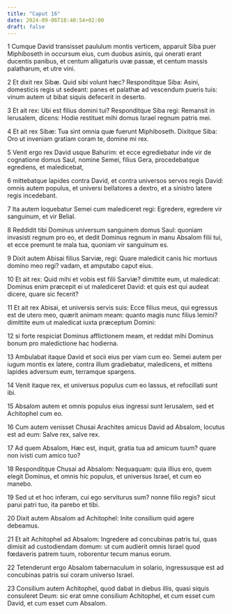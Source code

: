 ```yaml
---
title: "Caput 16"
date: 2024-09-06T18:40:54+02:00
draft: false
---
```




1 Cumque David transisset paululum montis verticem, apparuit Siba puer Miphiboseth in occursum eius, cum duobus asinis, qui onerati erant ducentis panibus, et centum alligaturis uvæ passæ, et centum massis palatharum, et utre vini.

2 Et dixit rex Sibæ. Quid sibi volunt hæc? Responditque Siba: Asini, domesticis regis ut sedeant: panes et palathæ ad vescendum pueris tuis: vinum autem ut bibat siquis defecerit in deserto.

3 Et ait rex: Ubi est filius domini tui? Responditque Siba regi: Remansit in Ierusalem, dicens: Hodie restituet mihi domus Israel regnum patris mei.

4 Et ait rex Sibæ: Tua sint omnia quæ fuerunt Miphiboseth. Dixitque Siba: Oro ut inveniam gratiam coram te, domine mi rex.

5 Venit ergo rex David usque Bahurim: et ecce egrediebatur inde vir de cognatione domus Saul, nomine Semei, filius Gera, procedebatque egrediens, et maledicebat,

6 mittebatque lapides contra David, et contra universos servos regis David: omnis autem populus, et universi bellatores a dextro, et a sinistro latere regis incedebant.

7 Ita autem loquebatur Semei cum malediceret regi: Egredere, egredere vir sanguinum, et vir Belial.

8 Reddidit tibi Dominus universum sanguinem domus Saul: quoniam invasisti regnum pro eo, et dedit Dominus regnum in manu Absalom filii tui, et ecce premunt te mala tua, quoniam vir sanguinum es.

9 Dixit autem Abisai filius Sarviæ, regi: Quare maledicit canis hic mortuus domino meo regi? vadam, et amputabo caput eius.

10 Et ait rex: Quid mihi et vobis est filii Sarviæ? dimittite eum, ut maledicat: Dominus enim præcepit ei ut malediceret David: et quis est qui audeat dicere, quare sic fecerit?

11 Et ait rex Abisai, et universis servis suis: Ecce filius meus, qui egressus est de utero meo, quærit animam meam: quanto magis nunc filius Iemini? dimittite eum ut maledicat iuxta præceptum Domini:

12 si forte respiciat Dominus afflictionem meam, et reddat mihi Dominus bonum pro maledictione hac hodierna.

13 Ambulabat itaque David et socii eius per viam cum eo. Semei autem per iugum montis ex latere, contra illum gradiebatur, maledicens, et mittens lapides adversum eum, terramque spargens.

14 Venit itaque rex, et universus populus cum eo lassus, et refocillati sunt ibi.

15 Absalom autem et omnis populus eius ingressi sunt Ierusalem, sed et Achitophel cum eo.

16 Cum autem venisset Chusai Arachites amicus David ad Absalom, locutus est ad eum: Salve rex, salve rex.

17 Ad quem Absalom, Hæc est, inquit, gratia tua ad amicum tuum? quare non ivisti cum amico tuo?

18 Responditque Chusai ad Absalom: Nequaquam: quia illius ero, quem elegit Dominus, et omnis hic populus, et universus Israel, et cum eo manebo.

19 Sed ut et hoc inferam, cui ego serviturus sum? nonne filio regis? sicut parui patri tuo, ita parebo et tibi.

20 Dixit autem Absalom ad Achitophel: Inite consilium quid agere debeamus.

21 Et ait Achitophel ad Absalom: Ingredere ad concubinas patris tui, quas dimisit ad custodiendam domum: ut cum audierit omnis Israel quod fœdaveris patrem tuum, roborentur tecum manus eorum.

22 Tetenderunt ergo Absalom tabernaculum in solario, ingressusque est ad concubinas patris sui coram universo Israel.

23 Consilium autem Achitophel, quod dabat in diebus illis, quasi siquis consuleret Deum: sic erat omne consilium Achitophel, et cum esset cum David, et cum esset cum Absalom.

